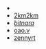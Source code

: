
- []()
- [2km2km](https://www.instagram.com/2km2km/)
- [_bitnara_](https://www.instagram.com/_bitnara_/)
- [oao.v](https://www.instagram.com/oao.v/)
- [zennyrt](https://www.instagram.com/zennyrt/)
